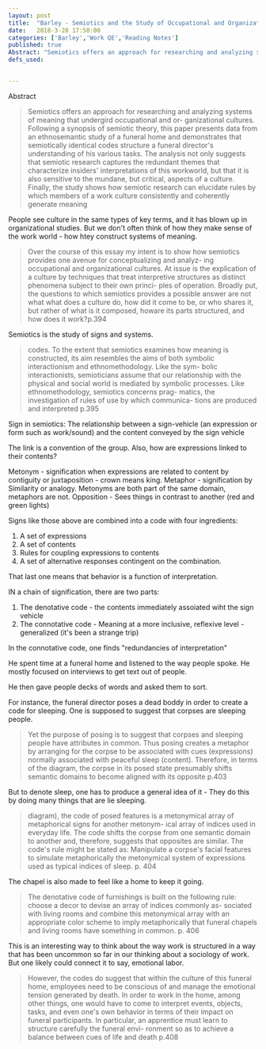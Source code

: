 ```yaml
---
layout: post
title:  "Barley - Semiotics and the Study of Occupational and Organizational Cultures"
date:   2018-3-28 17:50:00
categories: ['Barley','Work QE','Reading Notes']
published: true
Abstract: "Semiotics offers an approach for researching and analyzing systems of meaning that undergird occupational and or- ganizational cultures. Following a synopsis of semiotic theory, this paper presents data from an ethnosemantic study of a funeral home and demonstrates that semiotically identical codes structure a funeral director's understanding of his various tasks. The analysis not only suggests that semiotic research captures the redundant themes that characterize insiders' interpretations of this workworld, but that it is also sensitive to the mundane, but critical, aspects of a culture. Finally, the study shows how semiotic research can elucidate rules by which members of a work culture consistently and coherently generate meaning"
defs_used:


---
```


Abstract

>Semiotics offers an approach for researching and analyzing systems of meaning that undergird occupational and or- ganizational cultures. Following a synopsis of semiotic theory, this paper presents data from an ethnosemantic study of a funeral home and demonstrates that semiotically identical codes structure a funeral director's understanding of his various tasks. The analysis not only suggests that semiotic research captures the redundant themes that characterize insiders' interpretations of this workworld, but that it is also sensitive to the mundane, but critical, aspects of a culture. Finally, the study shows how semiotic research can elucidate rules by which members of a work culture consistently and coherently generate meaning


People see culture in the same types of key terms, and it has blown up in organizational studies. But we don't often think of how they make sense of the work world - how htey construct systems of meaning.

>Over the course of this essay my intent is to show how semiotics provides one avenue for conceptualizing and analyz- ing occupational and organizational cultures. At issue is the explication of a culture by techniques that treat interpretive structures as distinct phenomena subject to their own princi- ples of operation. Broadly put, the questions to which semiotics provides a possible answer are not what what does a culture do, how did it come to be, or who shares it, but rather of what is it composed, howare its parts structured, and how does it work?p.394

Semiotics is the study of signs and systems.

>codes. To the extent that semiotics examines how meaning is constructed, its aim resembles the aims of both symbolic interactionism and ethnomethodology. Like the sym- bolic interactionists, semioticians assume that our relationship with the physical and social world is mediated by symbolic processes. Like ethnomethodology, semiotics concerns prag- matics, the investigation of rules of use by which communica- tions are produced and interpreted p.395

<def>Sign in semiotics: The relationship between a sign-vehicle (an expression or form such as work/sound) and the content conveyed by the sign vehicle</def>

The link is a convention of the group. Also, how are expressions linked to their contents?

Metonym - signification when expressions are related to content by contiguity or juxtaposition - crown means king.
Metaphor - signification by Similarity or analogy. Metonyms are both part of the same domain, metaphors are not.
Opposition - Sees things in contrast to another (red and green lights)

Signs like those above are combined into a code with four ingredients:
1. A set of expressions
2. A set of contents
3. Rules for coupling expressions to contents
4. A set of alternative responses contingent on the combination.

That last one means that behavior is a function of interpretation.

IN a chain of signification, there are two parts:
1. The denotative code - the contents immediately assoiated wiht the sign vehicle
2. The connotative code - Meaning at a more inclusive, reflexive level - generalized (it's been a strange trip)

In the connotative code, one finds "redundancies of interpretation"

He spent time at a funeral home and listened to the way people spoke. He mostly focused on interviews to get text out of people.

He then gave people decks of words and asked them to sort.

For instance, the funeral director poses a dead boddy in order to create a code for sleeping. One is supposed to suggest that corpses are sleeping people.

>Yet the purpose of posing is to suggest that corpses and sleeping people have attributes in common. Thus posing creates a metaphor by arranging for the corpse to be associated with cues (expressions) normally associated with peaceful sleep (content). Therefore, in terms of the diagram, the corpse in its posed state presumably shifts semantic domains to become aligned with its opposite p.403

But to denote sleep, one has to produce a general idea of it - They do this by doing many things that are lie sleeping.

>diagram), the code of posed features is a metonymical array of metaphorical signs for another metonym- ical array of indices used in everyday life. The code shifts the corpse from one semantic domain to another and, therefore, suggests that opposites are similar. The code's rule might be stated as: Manipulate a corpse's facial features to simulate metaphorically the metonymical system of expressions used as typical indices of sleep. p. 404

The chapel is also made to feel like a home to keep it going.

>The denotative code of furnishings is built on the following rule: choose a decor to devise an array of indices commonly as- sociated with living rooms and combine this metonymical array with an appropriate color scheme to imply metaphorically that funeral chapels and living rooms have something in common. p. 406

This is an interesting way to think about the way work is structured in a way that has been uncommon so far in our thinking about a sociology of work. But one likely could connect it to say, emotional labor.

>However, the codes do suggest that within the culture of this funeral home, employees need to be conscious of and manage the emotional tension generated by death. In order to work in the home, among other things, one would have to come to interpret events, objects, tasks, and even one's own behavior in terms of their impact on funeral participants. In particular, an apprentice must learn to structure carefully the funeral envi- ronment so as to achieve a balance between cues of life and death p.408

